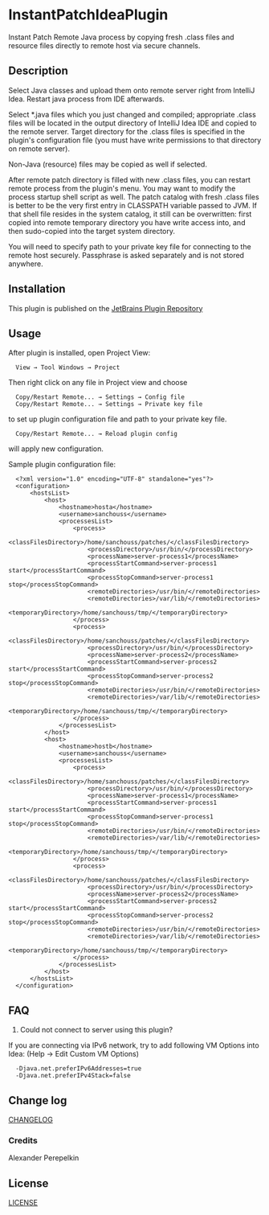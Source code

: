 # InstantPatchIdeaPlugin
Instant Patch Remote Java process by copying fresh .class files and resource files directly to remote host via secure
channels.

Description
-------------------------------------------------------------------------------

Select Java classes and upload them onto remote server right from IntelliJ Idea. Restart java process from IDE afterwards.

Select *.java files which you just changed and compiled; appropriate .class files will be located
in the output directory of IntelliJ Idea IDE and copied to the remote server. Target directory for the .class files is
specified in the plugin's configuration file (you must have write permissions to that directory on remote server).

Non-Java (resource) files may be copied as well if selected.

After remote patch directory is filled with new .class files, you can restart remote process from the plugin's menu.
You may want to modify the process startup shell script as well. The patch catalog with fresh .class files is better to be the very first entry
in CLASSPATH variable passed to JVM. If that shell file resides in the system catalog, it still can be overwritten:
first copied into remote temporary directory you have write access into, and then sudo-copied into the target system directory.

You will need to specify path to your private key file for connecting to the remote host securely. Passphrase is asked
separately and is not stored anywhere.

Installation
-------------------------------------------------------------------------------

This plugin is published on the
[JetBrains Plugin Repository](https://plugins.jetbrains.com/plugin/9373-instant-patch-remote-java-process)

Usage
-------------------------------------------------------------------------------

After plugin is installed, open Project View:

      View → Tool Windows → Project

Then right click on any file in Project view and choose

      Copy/Restart Remote... → Settings → Config file
      Copy/Restart Remote... → Settings → Private key file

to set up plugin configuration file and path to your private key file.

      Copy/Restart Remote... → Reload plugin config

will apply new configuration.

Sample plugin configuration file:

      <?xml version="1.0" encoding="UTF-8" standalone="yes"?>
      <configuration>
          <hostsList>
              <host>
                  <hostname>hosta</hostname>
                  <username>sanchouss</username>
                  <processesList>
                      <process>
                          <classFilesDirectory>/home/sanchouss/patches/</classFilesDirectory>
                          <processDirectory>/usr/bin/</processDirectory>
                          <processName>server-process1</processName>
                          <processStartCommand>server-process1 start</processStartCommand>
                          <processStopCommand>server-process1 stop</processStopCommand>
                          <remoteDirectories>/usr/bin/</remoteDirectories>
                          <remoteDirectories>/var/lib/</remoteDirectories>
                          <temporaryDirectory>/home/sanchouss/tmp/</temporaryDirectory>
                      </process>
                      <process>
                          <classFilesDirectory>/home/sanchouss/patches/</classFilesDirectory>
                          <processDirectory>/usr/bin/</processDirectory>
                          <processName>server-process2</processName>
                          <processStartCommand>server-process2 start</processStartCommand>
                          <processStopCommand>server-process2 stop</processStopCommand>
                          <remoteDirectories>/usr/bin/</remoteDirectories>
                          <remoteDirectories>/var/lib/</remoteDirectories>
                          <temporaryDirectory>/home/sanchouss/tmp/</temporaryDirectory>
                      </process>
                  </processesList>
              </host>
              <host>
                  <hostname>hostb</hostname>
                  <username>sanchouss</username>
                  <processesList>
                      <process>
                          <classFilesDirectory>/home/sanchouss/patches/</classFilesDirectory>
                          <processDirectory>/usr/bin/</processDirectory>
                          <processName>server-process1</processName>
                          <processStartCommand>server-process1 start</processStartCommand>
                          <processStopCommand>server-process1 stop</processStopCommand>
                          <remoteDirectories>/usr/bin/</remoteDirectories>
                          <remoteDirectories>/var/lib/</remoteDirectories>
                          <temporaryDirectory>/home/sanchouss/tmp/</temporaryDirectory>
                      </process>
                      <process>
                          <classFilesDirectory>/home/sanchouss/patches/</classFilesDirectory>
                          <processDirectory>/usr/bin/</processDirectory>
                          <processName>server-process2</processName>
                          <processStartCommand>server-process2 start</processStartCommand>
                          <processStopCommand>server-process2 stop</processStopCommand>
                          <remoteDirectories>/usr/bin/</remoteDirectories>
                          <remoteDirectories>/var/lib/</remoteDirectories>
                          <temporaryDirectory>/home/sanchouss/tmp/</temporaryDirectory>
                      </process>
                  </processesList>
              </host>
          </hostsList>
      </configuration>

FAQ
-------------------------------------------------------------------------------
1. Could not connect to server using this plugin?

If you are connecting via IPv6 network, try to add following VM Options into Idea:
(Help → Edit Custom VM Options)

      -Djava.net.preferIPv6Addresses=true
      -Djava.net.preferIPv4Stack=false

Change log
-------------------------------------------------------------------------------

[CHANGELOG](CHANGELOG.md)


### Credits
Alexander Perepelkin

License
-------------------------------------------------------------------------------

[LICENSE](LICENSE)